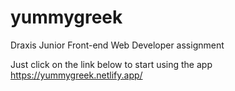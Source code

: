 # yummygreek

Draxis Junior Front-end Web Developer assignment

Just click on the link below to start using the app
https://yummygreek.netlify.app/
